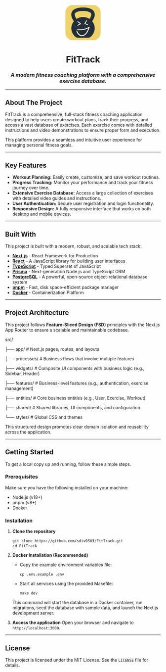 <div align="center">
  <img src="public/logo.png" alt="FitTrack Logo" width="120" height="120">
  <h1>FitTrack</h1>
  <h3><em>A modern fitness coaching platform with a comprehensive exercise database.</em></h3>
</div>

---

## About The Project

FitTrack is a comprehensive, full-stack fitness coaching application designed to help users create workout plans, track their progress, and access a vast database of exercises. Each exercise comes with detailed instructions and video demonstrations to ensure proper form and execution.

This platform provides a seamless and intuitive user experience for managing personal fitness goals.

---

## Key Features

-   **Workout Planning:** Easily create, customize, and save workout routines.
-   **Progress Tracking:** Monitor your performance and track your fitness journey over time.
-   **Extensive Exercise Database:** Access a large collection of exercises with detailed video guides and instructions.
-   **User Authentication:** Secure user registration and login functionality.
-   **Responsive Design:** A fully responsive interface that works on both desktop and mobile devices.

---

## Built With

This project is built with a modern, robust, and scalable tech stack:

-   **[Next.js](https://nextjs.org/)** - React Framework for Production
-   **[React](https://reactjs.org/)** - A JavaScript library for building user interfaces
-   **[TypeScript](https://www.typescriptlang.org/)** - Typed Superset of JavaScript
-   **[Prisma](https://www.prisma.io/)** - Next-generation Node.js and TypeScript ORM
-   **[PostgreSQL](https://www.postgresql.org/)** - A powerful, open-source object-relational database system
-   **[pnpm](https://pnpm.io/)** - Fast, disk space-efficient package manager
-   **[Docker](https://www.docker.com/)** - Containerization Platform

---

## Project Architecture

This project follows **Feature-Sliced Design (FSD)** principles with the Next.js App Router to ensure a scalable and maintainable codebase.

src/

├── app/ # Next.js pages, routes, and layouts

├── processes/ # Business flows that involve multiple features

├── widgets/ # Composite UI components with business logic (e.g., Sidebar, Header)

├── features/ # Business-level features (e.g., authentication, exercise management)

├── entities/ # Core business entities (e.g., User, Exercise, Workout)

├── shared/ # Shared libraries, UI components, and configuration

└── styles/ # Global CSS and themes



This structured design promotes clear domain isolation and reusability across the application.

---

## Getting Started

To get a local copy up and running, follow these simple steps.

### Prerequisites

Make sure you have the following installed on your machine:
-   Node.js (v18+)
-   pnpm (v8+)
-   Docker

### Installation

1.  **Clone the repository**
    ```
    git clone https://github.com/sdiv0503/FitTrack.git
    cd FitTrack
    ```

2.  **Docker Installation (Recommended)**
    -   Copy the example environment variables file:
        ```
        cp .env.example .env
        ```
    -   Start all services using the provided Makefile:
        ```
        make dev
        ```
    This command will start the database in a Docker container, run migrations, seed the database with sample data, and launch the Next.js development server.

3.  **Access the application**
    Open your browser and navigate to `http://localhost:3000`.

---

## License

This project is licensed under the MIT License. See the `LICENSE` file for details.

